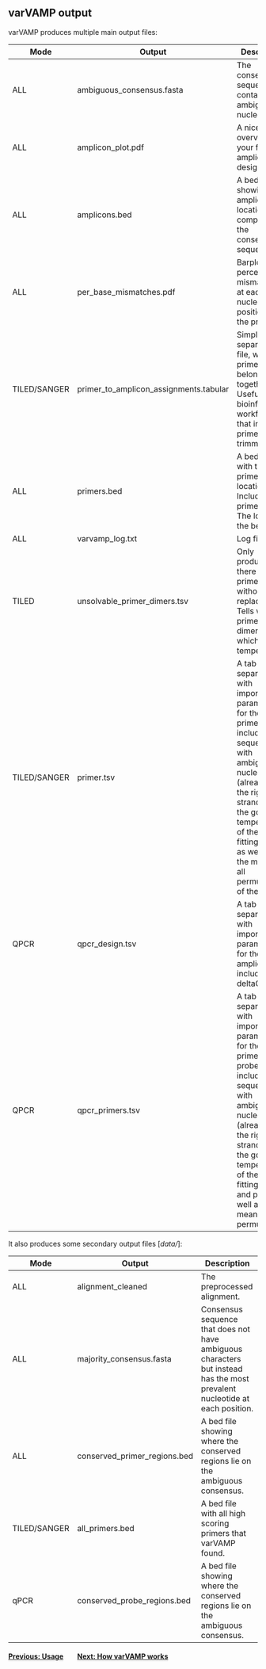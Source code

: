 ## varVAMP output

varVAMP produces multiple main output files:


| Mode | Output | Description |
| --- | --- | --- |
| ALL | ambiguous_consensus.fasta | The consensus sequence containing ambiguous nucleotides. |
| ALL | amplicon_plot.pdf | A nice overview for your final amplicon design. |
| ALL| amplicons.bed | A bed file showing the amplicon location compared to the consensus sequence. |
| ALL| per_base_mismatches.pdf | Barplot of the percent mismatches at each nucleotide position of the primer. |
| TILED/SANGER | primer_to_amplicon_assignments.tabular | Simple tab separated file, which primers belong together. Useful for bioinformatic workflows that include primer trimming |
| ALL | primers.bed | A bed file with the primer locations. Includes the primer score. The lower, the better. |
| ALL | varvamp_log.txt | Log file. |
| TILED | unsolvable_primer_dimers.tsv | Only produced if there are primer dimers without replacements. Tells which primers form dimers and at which temperature.
| TILED/SANGER | primer.tsv | A tab separated file with important parameters for the primers including the sequence with ambiguous nucleotides (already in the right strand) and the gc and temperature of the best fitting primer as well as for the mean for all permutations of the primer. |
| QPCR | qpcr_design.tsv | A tab separated file with important parameters for the qPCR amplicon including the deltaG. |
| QPCR | qpcr_primers.tsv | A tab separated file with important parameters for the primers  and probes including the sequence with ambiguous nucleotides (already in the right strand) and the gc and temperature of the best fitting primer and probe as well as for the mean for all permutations. |


It also produces some secondary output files [*data/*]:

| Mode | Output | Description |
| --- | --- | --- |
| ALL | alignment_cleaned | The preprocessed alignment. |
| ALL | majority_consensus.fasta | Consensus sequence that does not have ambiguous characters but instead has the most prevalent nucleotide at each position. |
| ALL | conserved_primer_regions.bed | A bed file showing where the conserved regions lie on the ambiguous consensus. |
| TILED/SANGER | all_primers.bed | A bed file with all high scoring primers that varVAMP found. |
| qPCR | conserved_probe_regions.bed | A bed file showing where the conserved regions lie on the ambiguous consensus. |

#### [Previous: Usage](./usage.md)&emsp;&emsp;[Next: How varVAMP works](./how_varvamp_works.md)

